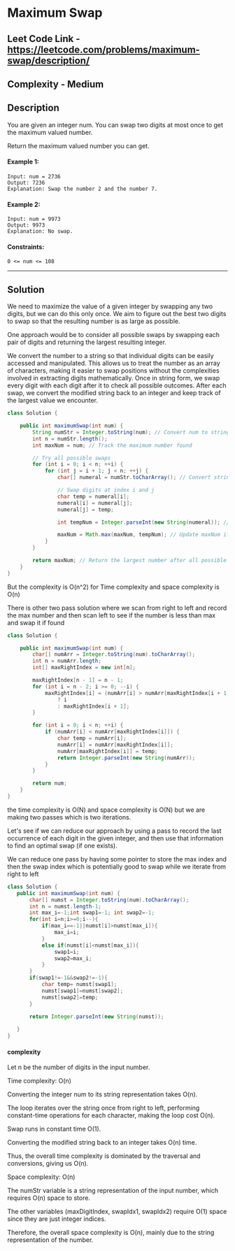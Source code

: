 # Maximum Swap

## Leet Code Link - https://leetcode.com/problems/maximum-swap/description/

## Complexity - Medium

## Description

You are given an integer num. You can swap two digits at most once to get the maximum valued number.

Return the maximum valued number you can get.

 

#### Example 1:
```
Input: num = 2736
Output: 7236
Explanation: Swap the number 2 and the number 7.
```
#### Example 2:
```
Input: num = 9973
Output: 9973
Explanation: No swap.
 ```

#### Constraints:
```
0 <= num <= 108
```
---
## Solution
We need to maximize the value of a given integer by swapping any two digits, but we can do this only once. We aim to figure out the best two digits to swap so that the resulting number is as large as possible.

One approach would be to consider all possible swaps by swapping each pair of digits and returning the largest resulting integer.

We convert the number to a string so that individual digits can be easily accessed and manipulated. This allows us to treat the number as an array of characters, making it easier to swap positions without the complexities involved in extracting digits mathematically. Once in string form, we swap every digit with each digit after it to check all possible outcomes. After each swap, we convert the modified string back to an integer and keep track of the largest value we encounter.

```java
class Solution {

    public int maximumSwap(int num) {
        String numStr = Integer.toString(num); // Convert num to string for easy manipulation
        int n = numStr.length();
        int maxNum = num; // Track the maximum number found

        // Try all possible swaps
        for (int i = 0; i < n; ++i) {
            for (int j = i + 1; j < n; ++j) {
                char[] numeral = numStr.toCharArray(); // Convert string to char array for swapping

                // Swap digits at index i and j
                char temp = numeral[i];
                numeral[i] = numeral[j];
                numeral[j] = temp;

                int tempNum = Integer.parseInt(new String(numeral)); // Convert the char array back to integer

                maxNum = Math.max(maxNum, tempNum); // Update maxNum if the new number is larger
            }
        }

        return maxNum; // Return the largest number after all possible swaps
    }
}
```
But the complexity is O(n^2) for Time complexity and space complexity is O(n)

There is other two pass solution where we scan from right to left and record the max number and then scan left to see if the number is less than max and swap it if found

```java
class Solution {

    public int maximumSwap(int num) {
        char[] numArr = Integer.toString(num).toCharArray();
        int n = numArr.length;
        int[] maxRightIndex = new int[n];

        maxRightIndex[n - 1] = n - 1;
        for (int i = n - 2; i >= 0; --i) {
            maxRightIndex[i] = (numArr[i] > numArr[maxRightIndex[i + 1]])
                ? i
                : maxRightIndex[i + 1];
        }

        for (int i = 0; i < n; ++i) {
            if (numArr[i] < numArr[maxRightIndex[i]]) {
                char temp = numArr[i];
                numArr[i] = numArr[maxRightIndex[i]];
                numArr[maxRightIndex[i]] = temp;
                return Integer.parseInt(new String(numArr));
            }
        }

        return num;
    }
}
```
the time complexity is O(N) and space complexity is O(N) but we are making two passes which is two iterations.

 Let's see if we can reduce our approach by using a pass to record the last occurrence of each digit in the given integer, and then use that information to find an optimal swap (if one exists).

 We can reduce one pass by having some pointer to store the max index and then the swap index which is potentially good to swap while we iterate from right to left

 ```java
class Solution {
    public int maximumSwap(int num) {
        char[] numst = Integer.toString(num).toCharArray();
        int n = numst.length-1;
        int max_i=-1;int swap1=-1; int swap2=-1;
        for(int i=n;i>=0;i--){
            if(max_i==-1||numst[i]>numst[max_i]){
                max_i=i;
            }
            else if(numst[i]<numst[max_i]){
                swap1=i;
                swap2=max_i;
            }
        }
        if(swap1!=-1&&swap2!=-1){
            char temp= numst[swap1];
            numst[swap1]=numst[swap2];
            numst[swap2]=temp;
        }

        return Integer.parseInt(new String(numst));
        
    }
}
```
#### complexity
Let n be the number of digits in the input number.

Time complexity: O(n)

Converting the integer num to its string representation takes O(n).

The loop iterates over the string once from right to left, performing constant-time operations for each character, making the loop cost O(n).

Swap runs in constant time O(1).

Converting the modified string back to an integer takes O(n) time.

Thus, the overall time complexity is dominated by the traversal and conversions, giving us O(n).

Space complexity: O(n)

The numStr variable is a string representation of the input number, which requires O(n) space to store.

The other variables (maxDigitIndex, swapIdx1, swapIdx2) require O(1) space since they are just integer indices.

Therefore, the overall space complexity is O(n), mainly due to the string representation of the number.

 
